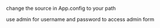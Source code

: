 change the source in App.config to your path

use admin for username and password to access admin form
